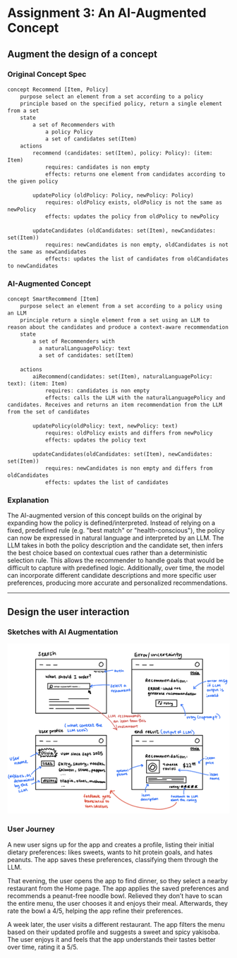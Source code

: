 # Assignment 3: An AI-Augmented Concept

## Augment the design of a concept

### Original Concept Spec

```
concept Recommend [Item, Policy]
    purpose select an element from a set according to a policy
    principle based on the specified policy, return a single element from a set
    state
        a set of Recommenders with
            a policy Policy
            a set of candidates set(Item)
    actions
        recommend (candidates: set(Item), policy: Policy): (item: Item)
            requires: candidates is non empty
            effects: returns one element from candidates according to the given policy

        updatePolicy (oldPolicy: Policy, newPolicy: Policy)
            requires: oldPolicy exists, oldPolicy is not the same as newPolicy
            effects: updates the policy from oldPolicy to newPolicy

        updateCandidates (oldCandidates: set(Item), newCandidates: set(Item))
            requires: newCandidates is non empty, oldCandidates is not the same as newCandidates
            effects: updates the list of candidates from oldCandidates to newCandidates
```

### AI-Augmented Concept

```
concept SmartRecommend [Item]
    purpose select an element from a set according to a policy using an LLM
    principle return a single element from a set using an LLM to reason about the candidates and produce a context-aware recommendation
    state
        a set of Recommenders with
          a naturalLanguagePolicy: text
          a set of candidates: set(Item)

    actions
        aiRecommend(candidates: set(Item), naturalLanguagePolicy: text): (item: Item)
            requires: candidates is non empty
            effects: calls the LLM with the naturalLanguagePolicy and candidates. Receives and returns an item recommendation from the LLM from the set of candidates

        updatePolicy(oldPolicy: text, newPolicy: text)
            requires: oldPolicy exists and differs from newPolicy
            effects: updates the policy text

        updateCandidates(oldCandidates: set(Item), newCandidates: set(Item))
            requires: newCandidates is non empty and differs from oldCandidates
            effects: updates the list of candidates
```

### Explanation

The AI-augmented version of this concept builds on the original by expanding how the policy is defined/interpreted. Instead of relying on a fixed, predefined rule (e.g. "best match" or "health-conscious"), the policy can now be expressed in natural language and interpreted by an LLM. The LLM takes in both the policy description and the candidate set, then infers the best choice based on contextual cues rather than a deterministic selection rule. This allows the recommender to handle goals that would be difficult to capture with predefined logic. Additionally, over time, the model can incorporate different candidate descriptions and more specific user preferences, producing more accurate and personalized recommendations.

---

## Design the user interaction

### Sketches with AI Augmentation

![UI sketch from augmentation](UI_Sketch.png)

### User Journey

A new user signs up for the app and creates a profile, listing their initial dietary preferences: likes sweets, wants to hit protein goals, and hates peanuts. The app saves these preferences, classifying them through the LLM.

That evening, the user opens the app to find dinner, so they select a nearby restaurant from the Home page. The app applies the saved preferences and recommends a peanut-free noodle bowl. Relieved they don’t have to scan the entire menu, the user chooses it and enjoys their meal. Afterwards, they rate the bowl a 4/5, helping the app refine their preferences.

A week later, the user visits a different restaurant. The app filters the menu based on their updated profile and suggests a sweet and spicy yakisoba. The user enjoys it and feels that the app understands their tastes better over time, rating it a 5/5.
